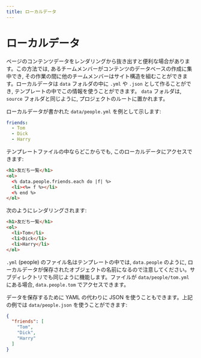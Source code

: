 ```yaml
---
title: ローカルデータ
---
```


# ローカルデータ

ページのコンテンツデータをレンダリングから抜き出すと便利な場合があります。この方法では, あるチームメンバーがコンテンツのデータベースの作成に集中でき, その作業の間に他のチームメンバーはサイト構造を組むことができます。ローカルデータは `data` フォルダの中に `.yml` や `.json` として作ることができ, テンプレートの中でこの情報を使うことができます。 `data` フォルダは, `source` フォルダと同じように, プロジェクトのルートに置かれます。

ローカルデータが書かれた `data/people.yml` を例として示します:

``` yaml
friends:
  - Tom
  - Dick
  - Harry
```

テンプレートファイルの中ならどこからでも, このローカルデータにアクセスできます:

``` html
<h1>友だち一覧</h1>
<ol>
  <% data.people.friends.each do |f| %>
  <li><%= f %></li>
  <% end %>
</ol>
```

次のようにレンダリングされます:

``` html
<h1>友だち一覧</h1>
<ol>
  <li>Tom</li>
  <li>Dick</li>
  <li>Harry</li>
</ol>
```

`.yml` (people) のファイル名はテンプレートの中では, `data.people` のように, ローカルデータが保存されたオブジェクトの名前になるので注意してください。サブディレクトリでも同じように機能します。ファイルが `data/people/tom.yml` にある場合, `data.people.tom` でアクセスできます。

データを保存するために YAML の代わりに JSON を使うこともできます。上記の例では `data/people.json` を使うことができます:

``` json
{
  "friends": [
    "Tom",
    "Dick",
    "Harry"
  ]
}
```
